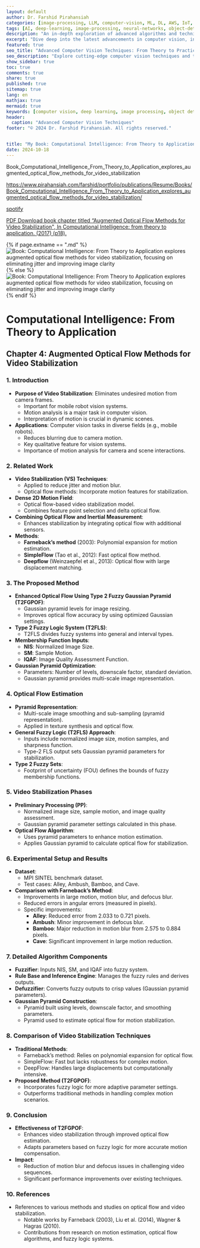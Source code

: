 ```yaml
---
layout: default
author: Dr. Farshid Pirahansiah
categories: [image-processing, LLM, computer-vision, ML, DL, AWS, IoT, Robotics, Adaptive Image Thresholding]
tags: [AI, deep-learning, image-processing, neural-networks, object-detection, ML, DL, AWS, IoT, Robotics, Adaptive Image Thresholding]
description: "An in-depth exploration of advanced algorithms and techniques in computer vision, , ML, DL, AWS, IoT, Robotics, Adaptive Image Thresholding, including real-time processing and AI integration."
excerpt: "Dive deep into the latest advancements in computer vision, including deep learning methodologies,, ML, DL, AWS, IoT, Robotics, Adaptive Image Thresholding,  real-time image processing, and their applications in modern technology."
featured: true
seo_title: "Advanced Computer Vision Techniques: From Theory to Practice, , ML, DL, AWS, IoT, Robotics, Adaptive Image Thresholding"
seo_description: "Explore cutting-edge computer vision techniques and their applications in modern technology, including deep learning and real-time processing., ML, DL, AWS, IoT, Robotics, Adaptive Image Thresholding"
show_sidebar: true
toc: true
comments: true
share: true
published: true
sitemap: true
lang: en
mathjax: true
mermaid: true
keywords: [computer vision, deep learning, image processing, object detection, neural networks, AI, ML, DL, AWS, IoT, Robotics, Adaptive Image Thresholding]
header:
  caption: "Advanced Computer Vision Techniques"
footer: "© 2024 Dr. Farshid Pirahansiah. All rights reserved."


title: "My Book: Computational Intelligence: From Theory to Application explores augmented optical flow methods for video stabilization, focusing on eliminating jitter and improving image clarity"
date: 2024-10-18
---
```

Book_Computational_Intelligence_From_Theory_to_Application_explores_augmented_optical_flow_methods_for_video_stabilization



https://www.pirahansiah.com/farshid/portfolio/publications/Resume/Books/Book_Computational_Intelligence_From_Theory_to_Application_explores_augmented_optical_flow_methods_for_video_stabilization/

[spotify](https://podcasters.spotify.com/pod/show/pirahansiah/episodes/Book_Computational_Intelligence_From_Theory_to_Application_explores_augmented_optical_flow_methods_for_video_stabilization-e2profn)

[PDF Download book chapter titled “Augmented Optical Flow Methods for Video Stabilization", In Computational Intelligence: from theory to application. (2017) (p18).](http://www.ukm.my/penerbit/penerbitan-2017/)


{% if page.extname == ".md" %}
  ![Book: Computational Intelligence: From Theory to Application explores augmented optical flow methods for video stabilization, focusing on eliminating jitter and improving image clarity](/farshid/portfolio/publications/Resume/Books/Book_Computational_Intelligence_From_Theory_to_Application_explores_augmented_optical_flow_methods_for_video_stabilization.png)
{% else %}
  <img src="/farshid/portfolio/publications/Resume/Books/Book_Computational_Intelligence_From_Theory_to_Application_explores_augmented_optical_flow_methods_for_video_stabilization.png" alt="Book: Computational Intelligence: From Theory to Application explores augmented optical flow methods for video stabilization, focusing on eliminating jitter and improving image clarity" style="max-width: 100%; height: auto;">
{% endif %}



# Computational Intelligence: From Theory to Application
## Chapter 4: Augmented Optical Flow Methods for Video Stabilization
### 1. Introduction
- **Purpose of Video Stabilization**: Eliminates undesired motion from camera frames.
  - Important for mobile robot vision systems.
  - Motion analysis is a major task in computer vision.
  - Interpretation of motion is crucial in dynamic scenes.
- **Applications**: Computer vision tasks in diverse fields (e.g., mobile robots).
  - Reduces blurring due to camera motion.
  - Key qualitative feature for vision systems.
  - Importance of motion analysis for camera and scene interactions.

### 2. Related Work
- **Video Stabilization (VS) Techniques**: 
  - Applied to reduce jitter and motion blur.
  - Optical flow methods: Incorporate motion features for stabilization.
- **Dense 2D Motion Field**:
  - Optical flow-based video stabilization model.
  - Combines feature point selection and delta optical flow.
- **Combining Optical Flow and Inertial Measurement**:
  - Enhances stabilization by integrating optical flow with additional sensors.
- **Methods**:
  - **Farneback’s method** (2003): Polynomial expansion for motion estimation.
  - **SimpleFlow** (Tao et al., 2012): Fast optical flow method.
  - **Deepflow** (Weinzaepfel et al., 2013): Optical flow with large displacement matching.

### 3. The Proposed Method
- **Enhanced Optical Flow Using Type 2 Fuzzy Gaussian Pyramid (T2FGPOF)**:
  - Gaussian pyramid levels for image resizing.
  - Improves optical flow accuracy by using optimized Gaussian settings.
- **Type 2 Fuzzy Logic System (T2FLS)**:
  - T2FLS divides fuzzy systems into general and interval types.
- **Membership Function Inputs**:
  - **NIS**: Normalized Image Size.
  - **SM**: Sample Motion.
  - **IQAF**: Image Quality Assessment Function.
- **Gaussian Pyramid Optimization**:
  - Parameters: Number of levels, downscale factor, standard deviation.
  - Gaussian pyramid provides multi-scale image representation.
  
### 4. Optical Flow Estimation
- **Pyramid Representation**:
  - Multi-scale image smoothing and sub-sampling (pyramid representation).
  - Applied in texture synthesis and optical flow.
- **General Fuzzy Logic (T2FLS) Approach**:
  - Inputs include normalized image size, motion samples, and sharpness function.
  - Type-2 FLS output sets Gaussian pyramid parameters for stabilization.
- **Type 2 Fuzzy Sets**:
  - Footprint of uncertainty (FOU) defines the bounds of fuzzy membership functions.
  
### 5. Video Stabilization Phases
- **Preliminary Processing (PP)**:
  - Normalized image size, sample motion, and image quality assessment.
  - Gaussian pyramid parameter settings calculated in this phase.
- **Optical Flow Algorithm**:
  - Uses pyramid parameters to enhance motion estimation.
  - Applies Gaussian pyramid to calculate optical flow for stabilization.
  
### 6. Experimental Setup and Results
- **Dataset**:
  - MPI SINTEL benchmark dataset.
  - Test cases: Alley, Ambush, Bamboo, and Cave.
- **Comparison with Farneback’s Method**:
  - Improvements in large motion, motion blur, and defocus blur.
  - Reduced errors in angular errors (measured in pixels).
  - Specific improvements:
    - **Alley**: Reduced error from 2.033 to 0.721 pixels.
    - **Ambush**: Minor improvement in defocus blur.
    - **Bamboo**: Major reduction in motion blur from 2.575 to 0.884 pixels.
    - **Cave**: Significant improvement in large motion reduction.
  
### 7. Detailed Algorithm Components
- **Fuzzifier**: Inputs NIS, SM, and IQAF into fuzzy system.
- **Rule Base and Inference Engine**: Manages the fuzzy rules and derives outputs.
- **Defuzzifier**: Converts fuzzy outputs to crisp values (Gaussian pyramid parameters).
- **Gaussian Pyramid Construction**: 
  - Pyramid built using levels, downscale factor, and smoothing parameters.
  - Pyramid used to estimate optical flow for motion stabilization.

### 8. Comparison of Video Stabilization Techniques
- **Traditional Methods**:
  - Farneback’s method: Relies on polynomial expansion for optical flow.
  - SimpleFlow: Fast but lacks robustness for complex motion.
  - DeepFlow: Handles large displacements but computationally intensive.
- **Proposed Method (T2FGPOF)**:
  - Incorporates fuzzy logic for more adaptive parameter settings.
  - Outperforms traditional methods in handling complex motion scenarios.
  
### 9. Conclusion
- **Effectiveness of T2FGPOF**:
  - Enhances video stabilization through improved optical flow estimation.
  - Adapts parameters based on fuzzy logic for more accurate motion compensation.
- **Impact**: 
  - Reduction of motion blur and defocus issues in challenging video sequences.
  - Significant performance improvements over existing techniques.
  
### 10. References
- References to various methods and studies on optical flow and video stabilization.
  - Notable works by Farneback (2003), Liu et al. (2014), Wagner & Hagras (2010).
  - Contributions from research on motion estimation, optical flow algorithms, and fuzzy logic systems.